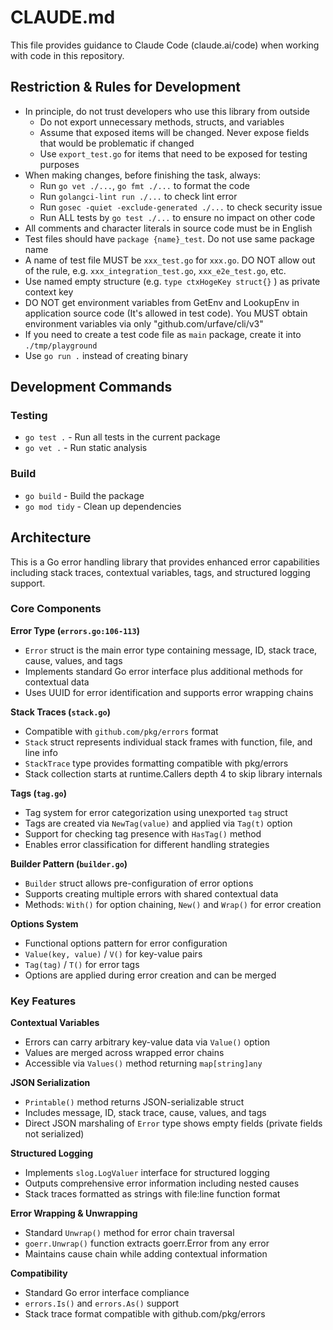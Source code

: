 # CLAUDE.md

This file provides guidance to Claude Code (claude.ai/code) when working with code in this repository.

## Restriction & Rules for Development

- In principle, do not trust developers who use this library from outside
  - Do not export unnecessary methods, structs, and variables
  - Assume that exposed items will be changed. Never expose fields that would be problematic if changed
  - Use `export_test.go` for items that need to be exposed for testing purposes
- When making changes, before finishing the task, always:
  - Run `go vet ./...`, `go fmt ./...` to format the code
  - Run `golangci-lint run ./...` to check lint error
  - Run `gosec -quiet -exclude-generated ./...` to check security issue
  - Run ALL tests by `go test ./...` to ensure no impact on other code
- All comments and character literals in source code must be in English
- Test files should have `package {name}_test`. Do not use same package name
- A name of test file MUST be `xxx_test.go` for `xxx.go`. DO NOT allow out of the rule, e.g. `xxx_integration_test.go`, `xxx_e2e_test.go`, etc.
- Use named empty structure (e.g. `type ctxHogeKey struct{}` ) as private context key
- DO NOT get environment variables from GetEnv and LookupEnv in application source code (It's allowed in test code). You MUST obtain environment variables via only "github.com/urfave/cli/v3"
- If you need to create a test code file as `main` package, create it into `./tmp/playground`
- Use `go run .` instead of creating binary

## Development Commands

### Testing
- `go test .` - Run all tests in the current package
- `go vet .` - Run static analysis

### Build
- `go build` - Build the package
- `go mod tidy` - Clean up dependencies

## Architecture

This is a Go error handling library that provides enhanced error capabilities including stack traces, contextual variables, tags, and structured logging support.

### Core Components

**Error Type (`errors.go:106-113`)**
- `Error` struct is the main error type containing message, ID, stack trace, cause, values, and tags
- Implements standard Go error interface plus additional methods for contextual data
- Uses UUID for error identification and supports error wrapping chains

**Stack Traces (`stack.go`)**
- Compatible with `github.com/pkg/errors` format
- `Stack` struct represents individual stack frames with function, file, and line info
- `StackTrace` type provides formatting compatible with pkg/errors
- Stack collection starts at runtime.Callers depth 4 to skip library internals

**Tags (`tag.go`)**
- Tag system for error categorization using unexported `tag` struct
- Tags are created via `NewTag(value)` and applied via `Tag(t)` option
- Support for checking tag presence with `HasTag()` method
- Enables error classification for different handling strategies

**Builder Pattern (`builder.go`)**
- `Builder` struct allows pre-configuration of error options
- Supports creating multiple errors with shared contextual data
- Methods: `With()` for option chaining, `New()` and `Wrap()` for error creation

**Options System**
- Functional options pattern for error configuration
- `Value(key, value)` / `V()` for key-value pairs
- `Tag(tag)` / `T()` for error tags
- Options are applied during error creation and can be merged

### Key Features

**Contextual Variables**
- Errors can carry arbitrary key-value data via `Value()` option
- Values are merged across wrapped error chains
- Accessible via `Values()` method returning `map[string]any`

**JSON Serialization**
- `Printable()` method returns JSON-serializable struct
- Includes message, ID, stack trace, cause, values, and tags
- Direct JSON marshaling of `Error` type shows empty fields (private fields not serialized)

**Structured Logging**
- Implements `slog.LogValuer` interface for structured logging
- Outputs comprehensive error information including nested causes
- Stack traces formatted as strings with file:line function format

**Error Wrapping & Unwrapping**
- Standard `Unwrap()` method for error chain traversal
- `goerr.Unwrap()` function extracts goerr.Error from any error
- Maintains cause chain while adding contextual information

**Compatibility**
- Standard Go error interface compliance
- `errors.Is()` and `errors.As()` support
- Stack trace format compatible with github.com/pkg/errors
